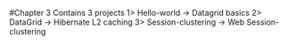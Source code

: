 #Chapter 3
Contains 3 projects
 1> Hello-world -> Datagrid basics
 2> DataGrid -> Hibernate L2 caching 
 3> Session-clustering -> Web Session-clustering
